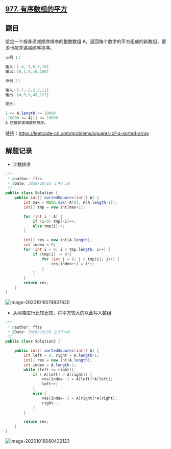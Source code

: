 ## [977. 有序数组的平方](https://leetcode-cn.com/problems/squares-of-a-sorted-array/)

## 题目

给定一个按非递减顺序排序的整数数组 A，返回每个数字的平方组成的新数组，要求也按非递减顺序排序。

```java
示例 1：

输入：[-4,-1,0,3,10]
输出：[0,1,9,16,100]
```

```java
示例 2：

输入：[-7,-3,2,3,11]
输出：[4,9,9,49,121]
```

```java
提示：

1 <= A.length <= 10000
-10000 <= A[i] <= 10000
A 已按非递减顺序排序。
```


链接：https://leetcode-cn.com/problems/squares-of-a-sorted-array

## 解题记录

+ 计数排序

```java
/**
 * @author: ffzs
 * @Date: 2020/10/16 上午7:36
 */
public class Solution {
    public int[] sortedSquares(int[] A) {
        int max = Math.max(-A[0], A[A.length-1]);
        int[] tmp = new int[max+1];

        for (int i : A) {
            if (i<0) tmp[-i]++;
            else tmp[i]++;
        }

        int[] res = new int[A.length];
        int index = 0;
        for (int i = 0; i < tmp.length; i++) {
            if (tmp[i] != 0){
                for (int j = 0; j < tmp[i]; j++) {
                    res[index++] = i*i;
                }
            }
        }
        return res;
    }
}
```

![image-20201016074837620](https://gitee.com/ffzs/picture_go/raw/master/img/image-20201016074837620.png)

+ 从两端进行比较比较，将平方较大的以此写入数组

```java
/**
 * @author: ffzs
 * @Date: 2020/10/16 上午7:48
 */
public class Solution2 {

    public int[] sortedSquares(int[] A) {
        int left = 0, right = A.length-1;
        int[] res = new int[A.length];
        int index = A.length-1;
        while (left <= right){
            if (-A[left] > A[right]) {
                res[index--] = A[left]*A[left];
                left++;
            }
            else {
                res[index--] = A[right]*A[right];
                right--;
            }
        }

        return res;
    }
}
```

![image-20201016080432123](https://gitee.com/ffzs/picture_go/raw/master/img/image-20201016080432123.png)